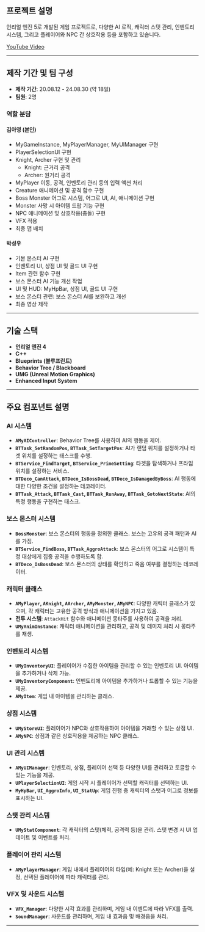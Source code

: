 
## **프로젝트 설명**
언리얼 엔진 5로 개발된 게임 프로젝트로, 다양한 AI 로직, 캐릭터 스탯 관리, 인벤토리 시스템, 그리고 플레이어와 NPC 간 상호작용 등을 포함하고 있습니다.

[YouTube Video](https://www.youtube.com/watch?v=fVY9flridMo)

---

## 제작 기간 및 팀 구성

- **제작 기간**: 20.08.12 - 24.08.30 (약 18일)
- **팀원**: 2명

### 역할 분담

#### 김아영 (본인)
- MyGameInstance, MyPlayerManager, MyUIManager 구현
- PlayerSelectionUI 구현
- Knight, Archer 구현 및 관리
  - Knight: 근거리 공격
  - Archer: 원거리 공격
- MyPlayer 이동, 공격, 인벤토리 관리 등의 입력 액션 처리
- Creature 애니메이션 및 공격 함수 구현
- Boss Monster 어그로 시스템, 어그로 UI, AI, 애니메이션 구현
- Monster 사망 시 아이템 드랍 기능 구현
- NPC 애니메이션 및 상호작용(충돌) 구현
- VFX 적용
- 최종 맵 배치

#### 박성우
- 기본 몬스터 AI 구현
- 인벤토리 UI, 상점 UI 및 골드 UI 구현
- Item 관련 함수 구현
- 보스 몬스터 AI 기능 개선 작업
- UI 및 HUD: MyHpBar, 상점 UI, 골드 UI 구현
- 보스 몬스터 관련: 보스 몬스터 AI를 보완하고 개선
- 최종 영상 제작

---

## **기술 스택**
- **언리얼 엔진 4**
- **C++**
- **Blueprints (블루프린트)**
- **Behavior Tree / Blackboard**
- **UMG (Unreal Motion Graphics)**
- **Enhanced Input System**

---

## **주요 컴포넌트 설명**

### AI 시스템
- **`AMyAIController`**: Behavior Tree를 사용하여 AI의 행동을 제어.
- **`BTTask_SetRandomPos`, `BTTask_SetTargetPos`**: AI가 랜덤 위치를 설정하거나 타겟 위치를 설정하는 태스크를 수행.
- **`BTService_FindTarget`, `BTService_PrimeSetting`**: 타겟을 탐색하거나 프라임 위치를 설정하는 서비스.
- **`BTDeco_CanAttack`, `BTDeco_IsBossDead`, `BTDeco_IsDamagedByBoss`**: AI 행동에 대한 다양한 조건을 설정하는 데코레이터.
- **`BTTask_Attack`, `BTTask_Cast`, `BTTask_RunAway`, `BTTask_GotoNextState`**: AI의 특정 행동을 구현하는 태스크.

### 보스 몬스터 시스템
- **`BossMonster`**: 보스 몬스터의 행동을 정의한 클래스. 보스는 고유의 공격 패턴과 AI를 가짐.
- **`BTService_FindBoss`, `BTTask_AggroAttack`**: 보스 몬스터의 어그로 시스템이 특정 대상에게 집중 공격을 수행하도록 함.
- **`BTDeco_IsBossDead`**: 보스 몬스터의 상태를 확인하고 죽음 여부를 결정하는 데코레이터.

### 캐릭터 클래스
- **`AMyPlayer`, `AKnight`, `AArcher`, `AMyMonster`, `AMyNPC`**: 다양한 캐릭터 클래스가 있으며, 각 캐릭터는 고유한 공격 방식과 애니메이션을 가지고 있음.
- **전투 시스템**: `AttackHit` 함수와 애니메이션 몽타주를 사용하여 공격을 처리.
- **`UMyAnimInstance`**: 캐릭터 애니메이션을 관리하고, 공격 및 데미지 처리 시 몽타주를 재생.

### 인벤토리 시스템
- **`UMyInventoryUI`**: 플레이어가 수집한 아이템을 관리할 수 있는 인벤토리 UI. 아이템을 추가하거나 삭제 가능.
- **`UMyInventoryComponent`**: 인벤토리에 아이템을 추가하거나 드롭할 수 있는 기능을 제공.
- **`AMyItem`**: 게임 내 아이템을 관리하는 클래스.

### 상점 시스템
- **`UMyStoreUI`**: 플레이어가 NPC와 상호작용하여 아이템을 거래할 수 있는 상점 UI.
- **`AMyNPC`**: 상점과 같은 상호작용을 제공하는 NPC 클래스.

### UI 관리 시스템
- **`AMyUIManager`**: 인벤토리, 상점, 플레이어 선택 등 다양한 UI를 관리하고 토글할 수 있는 기능을 제공.
- **`UPlayerSelectionUI`**: 게임 시작 시 플레이어가 선택할 캐릭터를 선택하는 UI.
- **`MyHpBar`, `UI_AggroInfo`, `UI_StatUp`**: 게임 진행 중 캐릭터의 스탯과 어그로 정보를 표시하는 UI.

### 스탯 관리 시스템
- **`UMyStatComponent`**: 각 캐릭터의 스탯(체력, 공격력 등)을 관리. 스탯 변경 시 UI 업데이트 및 이벤트를 처리.

### 플레이어 관리 시스템
- **`AMyPlayerManager`**: 게임 내에서 플레이어의 타입(예: Knight 또는 Archer)을 설정, 선택된 플레이어에 따라 캐릭터를 관리.

### VFX 및 사운드 시스템
- **`VFX_Manager`**: 다양한 시각 효과를 관리하며, 게임 내 이벤트에 따라 VFX를 출력.
- **`SoundManager`**: 사운드를 관리하며, 게임 내 효과음 및 배경음을 처리.

---
